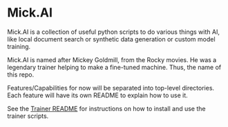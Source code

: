 # Mick.AI

Mick.AI is a collection of useful python scripts to do various things with AI, like local document search or synthetic data generation or custom model training.

Mick.AI is named after Mickey Goldmill, from the Rocky movies. He was a legendary trainer helping to make a fine-tuned machine. Thus, the name of this repo.

Features/Capabilities for now will be separated into top-level directories. Each feature will have its own README to explain how to use it.

See the [Trainer README](train\README.md) for instructions on how to install and use the trainer scripts.